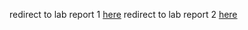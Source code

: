 redirect to lab report 1 [here](lab-report-1-week-2.html)
redirect to lab report 2 [here](lab-report-2-week-4.html)